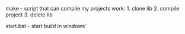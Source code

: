 make - script that can compile my projects
    work:
        1. clone lib
        2. compile project
        3. delete lib

start.bat - start build in windows`